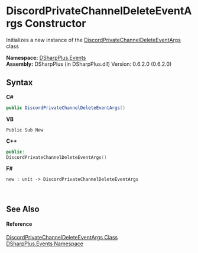 # DiscordPrivateChannelDeleteEventArgs Constructor 
 

Initializes a new instance of the <a href="080de788-3a10-c13f-5d01-5c34447a5f45">DiscordPrivateChannelDeleteEventArgs</a> class

**Namespace:**&nbsp;<a href="c92bdbbe-3dbb-8f2c-d215-691d3e9855e1">DSharpPlus.Events</a><br />**Assembly:**&nbsp;DSharpPlus (in DSharpPlus.dll) Version: 0.6.2.0 (0.6.2.0)

## Syntax

**C#**<br />
``` C#
public DiscordPrivateChannelDeleteEventArgs()
```

**VB**<br />
``` VB
Public Sub New
```

**C++**<br />
``` C++
public:
DiscordPrivateChannelDeleteEventArgs()
```

**F#**<br />
``` F#
new : unit -> DiscordPrivateChannelDeleteEventArgs
```

<br />

## See Also


#### Reference
<a href="080de788-3a10-c13f-5d01-5c34447a5f45">DiscordPrivateChannelDeleteEventArgs Class</a><br /><a href="c92bdbbe-3dbb-8f2c-d215-691d3e9855e1">DSharpPlus.Events Namespace</a><br />